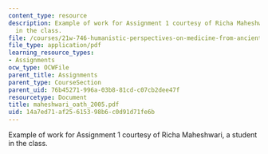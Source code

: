 ```yaml
---
content_type: resource
description: Example of work for Assignment 1 courtesy of Richa Maheshwari, a student
  in the class.
file: /courses/21w-746-humanistic-perspectives-on-medicine-from-ancient-greece-to-modern-america-spring-2005/14a7ed71af25615398b6c0d91d71fe6b_maheshwari_oath_2005.pdf
file_type: application/pdf
learning_resource_types:
- Assignments
ocw_type: OCWFile
parent_title: Assignments
parent_type: CourseSection
parent_uid: 76b45271-996a-03b8-81cd-c07cb2dee47f
resourcetype: Document
title: maheshwari_oath_2005.pdf
uid: 14a7ed71-af25-6153-98b6-c0d91d71fe6b
---
```

Example of work for Assignment 1 courtesy of Richa Maheshwari, a student in the class.

